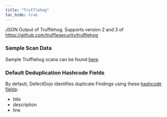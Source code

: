 ```yaml
---
title: "Trufflehog"
toc_hide: true
---
```

JSON Output of Trufflehog. Supports version 2 and 3 of https://github.com/trufflesecurity/trufflehog

### Sample Scan Data
Sample Trufflehog scans can be found [here](https://github.com/DefectDojo/django-DefectDojo/tree/master/unittests/scans/trufflehog).

### Default Deduplication Hashcode Fields
By default, DefectDojo identifies duplicate Findings using these [hashcode fields](https://docs.defectdojo.com/en/working_with_findings/finding_deduplication/about_deduplication/):

- title
- description
- line
